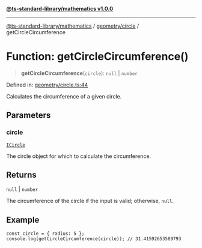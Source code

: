 [**@ts-standard-library/mathematics v1.0.0**](../../../README.md)

***

[@ts-standard-library/mathematics](../../../README.md) / [geometry/circle](../README.md) / getCircleCircumference

# Function: getCircleCircumference()

> **getCircleCircumference**(`circle`): `null` \| `number`

Defined in: [geometry/circle.ts:44](https://github.com/gabaudette/ts-stdlib/blob/ea80ba1db09c741e99f8cb19e94e5a29b81b623b/packages/mathematics/src/geometry/circle.ts#L44)

Calculates the circumference of a given circle.

## Parameters

### circle

[`ICircle`](../interfaces/ICircle.md)

The circle object for which to calculate the circumference.

## Returns

`null` \| `number`

The circumference of the circle if the input is valid; otherwise, `null`.

## Example

```
const circle = { radius: 5 };
console.log(getCircleCircumference(circle)); // 31.41592653589793
```
